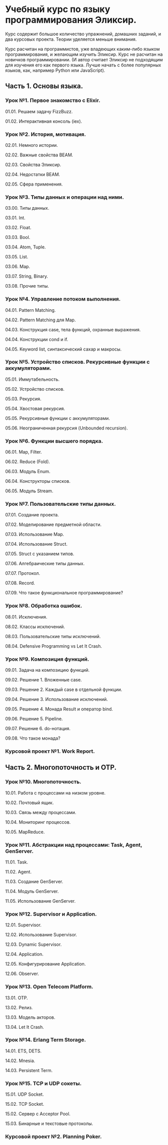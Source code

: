 # Учебный курс по языку программирования Эликсир. 

Курс содержит большое количество упражнений, домашних заданий, и два курсовых проекта. Теории уделяется меньше внимания.

Курс расчитан на программистов, уже владеющих каким-либо языком программирования, и желающим изучить Эликсир. Курс не расчитан на новичков программировании. (И автор считает Эликсир не подходящим для изучения его как первого языка. Лучше начать с более популярных языков, как, например Python или JavaScript).


## Часть 1. Основы языка.


### Урок №1. Первое знакомство с Elixir.

01.01. Решаем задачу FizzBuzz.

01.02. Интерактивная консоль (iex).


### Урок №2. История, мотивация.

02.01. Немного истории.

02.02. Важные свойства BEAM.

02.03. Свойства Эликсир.

02.04. Недостатки BEAM.

02.05. Сфера применения.


### Урок №3. Типы данных и операции над ними.

03.00. Типы данных.

03.01. Int.

03.02. Float.

03.03. Bool.

03.04. Atom, Tuple.

03.05. List.

03.06. Map.

03.07. String, Binary.

03.08. Прочие типы.


### Урок №4. Управление потоком выполнения.

04.01. Pattern Matching.

04.02. Pattern Matching для Map.

04.03. Конструкция case, тела функций, охранные выражения.

04.04. Конструкции cond и if.

04.05. Keyword list, синтаксический сахар и макросы.


### Урок №5. Устройство списков. Рекурсивные функции с аккумуляторами.

05.01. Иммутабельность.

05.02. Устройство списков.

05.03. Рекурсия.

05.04. Хвостовая рекурсия.

05.05. Рекурсивные функции с аккумуляторами.

05.06. Неограниченная рекурсия (Unbounded recursion).


### Урок №6. Функции высшего порядка.

06.01. Map, Filter.

06.02. Reduce (Fold).

06.03. Модуль Enum.

06.04. Конструкторы списков.

06.05. Модуль Stream.


### Урок №7. Пользовательские типы данных.

07.01. Создание проекта.

07.02. Моделирование предметной области.

07.03. Использование Map.

07.04. Использование Struct.

07.05. Struct с указанием типов.

07.06. Алгебраические типы данных.

07.07. Протокол.

07.08. Record.

07.09. Что такое функциональное программирование?


### Урок №8. Обработка ошибок.

08.01. Исключения.

08.02. Классы исключений.

08.03. Пользовательские типы исключений.

08.04. Defensive Programming vs Let It Crash.


### Урок №9. Композиция функций.

09.01. Задача на композицию функций.

09.02. Решение 1. Вложенные case.

09.03. Решение 2. Каждый case в отдельной функции.

09.04. Решение 3. Использование исключений.

09.05. Решение 4. Монада Result и оператор bind.

09.06. Решение 5. Pipeline.

09.07. Решение 6. do-нотация.

09.08. Что такое монада?


### Курсовой проект №1. Work Report.


## Часть 2. Многопоточность и OTP.


### Урок №10. Многопоточность.

10.01. Работа с процессами на низком уровне.

10.02. Почтовый ящик.

10.03. Связь между процессами.

10.04. Мониторинг процессов.

10.05. MapReduce.


### Урок №11. Абстракции над процессами: Task, Agent, GenServer.

11.01. Task.

11.02. Agent.

11.03. Создание GenServer.

11.04. Модуль GenServer.

11.05. Использование GenServer.


### Урок №12. Supervisor и Application.

12.01. Supervisor.

12.02. Использование Supervisor.

12.03. Dynamic Supervisor.

12.04. Application.

12.05. Конфигурирование Application.

12.06. Observer.


### Урок №13. Open Telecom Platform.

13.01. OTP.

13.02. Релиз.

13.03. Модель акторов.

13.04. Let It Crash.


### Урок №14. Erlang Term Storage.

14.01. ETS, DETS.

14.02. Mnesia.

14.03. Persistent Term.


### Урок №15. TCP и UDP сокеты.

15.01. UDP Socket.

15.02. TCP Socket.

15.02. Сервер с Acceptor Pool.

15.03. Бинарные и текстовые протоколы.


### Курсовой проект №2. Planning Poker.
